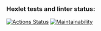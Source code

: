 ### Hexlet tests and linter status:
[![Actions Status](https://github.com/nohardcode/frontend-project-lvl1/workflows/hexlet-check/badge.svg)](https://github.com/nohardcode/frontend-project-lvl1/actions)
[![Maintainability](https://api.codeclimate.com/v1/badges/a99a88d28ad37a79dbf6/maintainability)](https://codeclimate.com/github/codeclimate/codeclimate/maintainability)